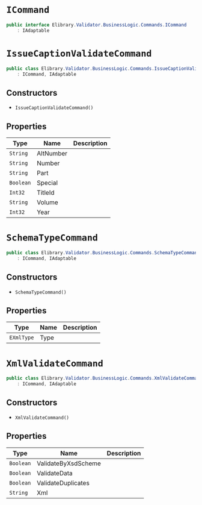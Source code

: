 # `ICommand`

```csharp
public interface Elibrary.Validator.BusinessLogic.Commands.ICommand
    : IAdaptable

```

# `IssueCaptionValidateCommand`

```csharp
public class Elibrary.Validator.BusinessLogic.Commands.IssueCaptionValidateCommand
    : ICommand, IAdaptable

```

## Constructors

- `IssueCaptionValidateCommand()`


## Properties

| Type | Name | Description | 
| --- | --- | --- | 
| `String` | AltNumber |  | 
| `String` | Number |  | 
| `String` | Part |  | 
| `Boolean` | Special |  | 
| `Int32` | TitleId |  | 
| `String` | Volume |  | 
| `Int32` | Year |  | 



# `SchemaTypeCommand`

```csharp
public class Elibrary.Validator.BusinessLogic.Commands.SchemaTypeCommand
    : ICommand, IAdaptable

```

## Constructors

- `SchemaTypeCommand()`


## Properties

| Type | Name | Description | 
| --- | --- | --- | 
| `EXmlType` | Type |  | 



# `XmlValidateCommand`

```csharp
public class Elibrary.Validator.BusinessLogic.Commands.XmlValidateCommand
    : ICommand, IAdaptable

```

## Constructors

- `XmlValidateCommand()`


## Properties

| Type | Name | Description | 
| --- | --- | --- | 
| `Boolean` | ValidateByXsdScheme |  | 
| `Boolean` | ValidateData |  | 
| `Boolean` | ValidateDuplicates |  | 
| `String` | Xml |  | 



